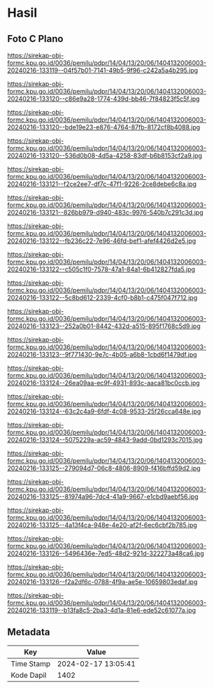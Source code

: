 # Hasil

## Foto C Plano

https://sirekap-obj-formc.kpu.go.id/0036/pemilu/pdpr/14/04/13/20/06/1404132006003-20240216-133119--04f57b01-7141-49b5-9f96-c242a5a4b295.jpg

https://sirekap-obj-formc.kpu.go.id/0036/pemilu/pdpr/14/04/13/20/06/1404132006003-20240216-133120--c86e9a28-1774-439d-bb46-7f84823f5c5f.jpg

https://sirekap-obj-formc.kpu.go.id/0036/pemilu/pdpr/14/04/13/20/06/1404132006003-20240216-133120--bde19e23-e876-4764-87fb-8172cf8b4088.jpg

https://sirekap-obj-formc.kpu.go.id/0036/pemilu/pdpr/14/04/13/20/06/1404132006003-20240216-133120--536d0b08-4d5a-4258-83df-b6b8153cf2a9.jpg

https://sirekap-obj-formc.kpu.go.id/0036/pemilu/pdpr/14/04/13/20/06/1404132006003-20240216-133121--f2ce2ee7-df7c-47f1-9226-2ce8debe6c8a.jpg

https://sirekap-obj-formc.kpu.go.id/0036/pemilu/pdpr/14/04/13/20/06/1404132006003-20240216-133121--826bb979-d940-483c-9976-540b7c291c3d.jpg

https://sirekap-obj-formc.kpu.go.id/0036/pemilu/pdpr/14/04/13/20/06/1404132006003-20240216-133122--fb236c22-7e96-46fd-bef1-afef4426d2e5.jpg

https://sirekap-obj-formc.kpu.go.id/0036/pemilu/pdpr/14/04/13/20/06/1404132006003-20240216-133122--c505c1f0-7578-47a1-84a1-6b412827fda5.jpg

https://sirekap-obj-formc.kpu.go.id/0036/pemilu/pdpr/14/04/13/20/06/1404132006003-20240216-133122--5c8bd612-2339-4cf0-b8b1-c475f047f712.jpg

https://sirekap-obj-formc.kpu.go.id/0036/pemilu/pdpr/14/04/13/20/06/1404132006003-20240216-133123--252a0b01-8442-432d-a515-895f1768c5d9.jpg

https://sirekap-obj-formc.kpu.go.id/0036/pemilu/pdpr/14/04/13/20/06/1404132006003-20240216-133123--9f771430-9e7c-4b05-a6b8-1cbd6f1479df.jpg

https://sirekap-obj-formc.kpu.go.id/0036/pemilu/pdpr/14/04/13/20/06/1404132006003-20240216-133124--26ea09aa-ec9f-4931-893c-aaca81bc0ccb.jpg

https://sirekap-obj-formc.kpu.go.id/0036/pemilu/pdpr/14/04/13/20/06/1404132006003-20240216-133124--63c2c4a9-6fdf-4c08-9533-25f26cca648e.jpg

https://sirekap-obj-formc.kpu.go.id/0036/pemilu/pdpr/14/04/13/20/06/1404132006003-20240216-133124--5075229a-ac59-4843-9add-0bd1293c7015.jpg

https://sirekap-obj-formc.kpu.go.id/0036/pemilu/pdpr/14/04/13/20/06/1404132006003-20240216-133125--279094d7-06c8-4806-8909-f416bffd59d2.jpg

https://sirekap-obj-formc.kpu.go.id/0036/pemilu/pdpr/14/04/13/20/06/1404132006003-20240216-133125--81974a96-7dc4-41a9-9667-e1cbd9aebf56.jpg

https://sirekap-obj-formc.kpu.go.id/0036/pemilu/pdpr/14/04/13/20/06/1404132006003-20240216-133125--4a13f4ca-948e-4e20-af2f-6ec6cbf2b785.jpg

https://sirekap-obj-formc.kpu.go.id/0036/pemilu/pdpr/14/04/13/20/06/1404132006003-20240216-133126--5496436e-7ed5-48d2-921d-322273a48ca6.jpg

https://sirekap-obj-formc.kpu.go.id/0036/pemilu/pdpr/14/04/13/20/06/1404132006003-20240216-133126--f2a2df6c-0788-4f9a-ae5e-10659803edaf.jpg

https://sirekap-obj-formc.kpu.go.id/0036/pemilu/pdpr/14/04/13/20/06/1404132006003-20240216-133119--b13fa8c5-2ba3-4d1a-81e6-ede52c61077a.jpg


## Metadata

| Key        | Value               |
| ---------- | ------------------- |
| Time Stamp | 2024-02-17 13:05:41 |
| Kode Dapil | 1402                |



